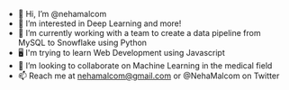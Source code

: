 - 👋 Hi, I’m @nehamalcom
- 👀 I’m interested in Deep Learning and more!
- 🌱 I’m currently working with a team to create a data pipeline from MySQL to Snowflake using Python
- 🖥 I'm trying to learn Web Development using Javascript
- 💞️ I’m looking to collaborate on Machine Learning in the medical field
- 📫 Reach me at nehamalcom@gmail.com or @NehaMalcom on Twitter
